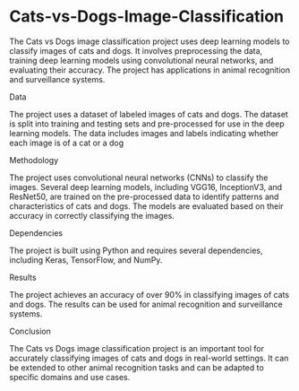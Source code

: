 # Cats-vs-Dogs-Image-Classification
The Cats vs Dogs image classification project uses deep learning models to classify images of cats and dogs. It involves preprocessing the data, training deep learning models using convolutional neural networks, and evaluating their accuracy. The project has applications in animal recognition and surveillance systems.

Data

The project uses a dataset of labeled images of cats and dogs. The dataset is split into training and testing sets and pre-processed for use in the deep learning models. The data includes images and labels indicating whether each image is of a cat or a dog

Methodology

The project uses convolutional neural networks (CNNs) to classify the images. Several deep learning models, including VGG16, InceptionV3, and ResNet50, are trained on the pre-processed data to identify patterns and characteristics of cats and dogs. The models are evaluated based on their accuracy in correctly classifying the images.

Dependencies

The project is built using Python and requires several dependencies, including Keras, TensorFlow, and NumPy.

Results

The project achieves an accuracy of over 90% in classifying images of cats and dogs. The results can be used for animal recognition and surveillance systems.

Conclusion

The Cats vs Dogs image classification project is an important tool for accurately classifying images of cats and dogs in real-world settings. It can be extended to other animal recognition tasks and can be adapted to specific domains and use cases.
